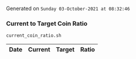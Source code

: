 Generated on `Sunday 03-October-2021 at 08:32:46`

### Current to Target Coin Ratio
`current_coin_ratio.sh`

Date|Current|Target|Ratio
---|---|---|---
